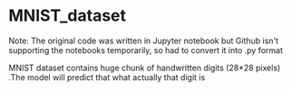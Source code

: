 # MNIST_dataset
Note: The original code was written in Jupyter notebook but Github isn't supporting the notebooks temporarily, so had to convert it into .py format


MNIST dataset contains huge chunk of handwritten digits (28*28 pixels) .The model will predict that what actually that digit is
